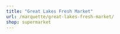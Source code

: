 ```yaml
---
title: "Great Lakes Fresh Market"
url: /marquette/great-lakes-fresh-market/
shop: supermarket
---
```

